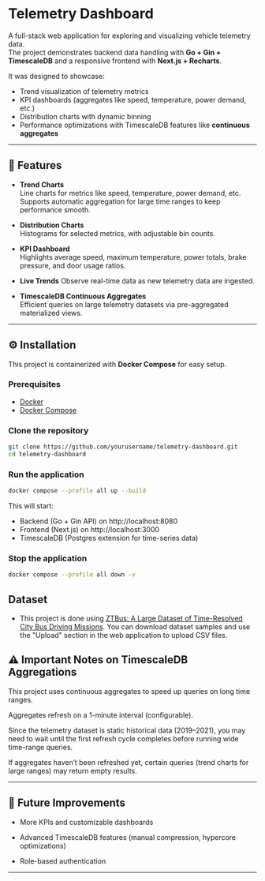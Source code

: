 # Telemetry Dashboard

A full-stack web application for exploring and visualizing vehicle telemetry data.  
The project demonstrates backend data handling with **Go + Gin + TimescaleDB** and a responsive frontend with **Next.js + Recharts**.

It was designed to showcase:

- Trend visualization of telemetry metrics
- KPI dashboards (aggregates like speed, temperature, power demand, etc.)
- Distribution charts with dynamic binning
- Performance optimizations with TimescaleDB features like **continuous aggregates**

---

## 🚀 Features

- **Trend Charts**  
  Line charts for metrics like speed, temperature, power demand, etc.  
  Supports automatic aggregation for large time ranges to keep performance smooth.

- **Distribution Charts**  
  Histograms for selected metrics, with adjustable bin counts.

- **KPI Dashboard**  
  Highlights average speed, maximum temperature, power totals, brake pressure, and door usage ratios.

- **Live Trends**
  Observe real-time data as new telemetry data are ingested.

- **TimescaleDB Continuous Aggregates**  
  Efficient queries on large telemetry datasets via pre-aggregated materialized views.

---

## ⚙️ Installation

This project is containerized with **Docker Compose** for easy setup.

### Prerequisites

- [Docker](https://docs.docker.com/get-docker/)
- [Docker Compose](https://docs.docker.com/compose/install/)

### Clone the repository

```bash
git clone https://github.com/yourusername/telemetry-dashboard.git
cd telemetry-dashboard
```

### Run the application

```bash
docker compose --profile all up --build
```

This will start:

- Backend (Go + Gin API) on http://localhost:8080
- Frontend (Next.js) on http://localhost:3000
- TimescaleDB (Postgres extension for time-series data)

### Stop the application

```bash
docker compose --profile all down -v
```

## Dataset

- This project is done using [ZTBus: A Large Dataset of Time-Resolved City Bus Driving Missions](https://www.research-collection.ethz.ch/entities/researchdata/61ac2f6e-2ca9-4229-8242-aed3b0c0d47c). You can download dataset samples and use the "Upload" section in the web application to upload CSV files.

## ⚠️ Important Notes on TimescaleDB Aggregations

This project uses continuous aggregates to speed up queries on long time ranges.

Aggregates refresh on a 1-minute interval (configurable).

Since the telemetry dataset is static historical data (2019–2021), you may need to wait until the first refresh cycle completes before running wide time-range queries.

If aggregates haven’t been refreshed yet, certain queries (trend charts for large ranges) may return empty results.

---

## 🌟 Future Improvements

- More KPIs and customizable dashboards

- Advanced TimescaleDB features (manual compression, hypercore optimizations)

- Role-based authentication

---
